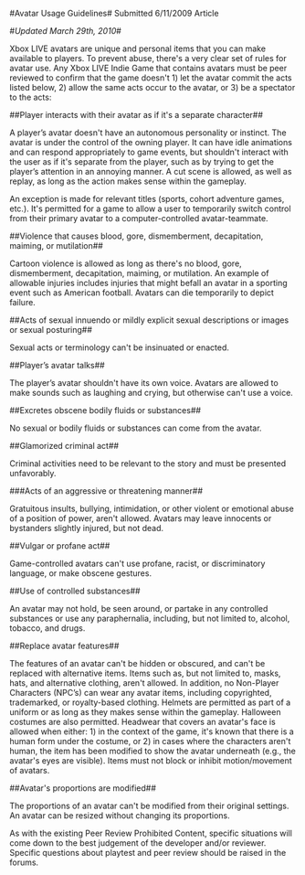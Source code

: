 #Avatar Usage Guidelines#
Submitted
6/11/2009
Article

#*Updated March 29th, 2010*#

Xbox LIVE avatars are unique and personal items that you can make available to players. To prevent abuse, there's a very clear set of rules for avatar use. Any Xbox LIVE Indie Game that contains avatars must be peer reviewed to confirm that the game doesn't 1) let the avatar commit the acts listed below, 2) allow the same acts occur to the avatar, or 3) be a spectator to the acts:

##Player interacts with their avatar as if it's a separate character##

A player’s avatar doesn't have an autonomous personality or instinct. The avatar is under the control of the owning player. It can have idle animations and can respond appropriately to game events, but shouldn't interact with the user as if it's separate from the player, such as by trying to get the player’s attention in an annoying manner. A cut scene is allowed, as well as replay, as long as the action makes sense within the gameplay.

An exception is made for relevant titles (sports, cohort adventure games, etc.). It's permitted for a game to allow a user to temporarily switch control from their primary avatar to a computer-controlled avatar-teammate.

##Violence that causes blood, gore, dismemberment, decapitation, maiming, or mutilation##

Cartoon violence is allowed as long as there's no blood, gore, dismemberment, decapitation, maiming, or mutilation. An example of allowable injuries includes injuries that might befall an avatar in a sporting event such as American football. Avatars can die temporarily to depict failure.

##Acts of sexual innuendo or mildly explicit sexual descriptions or images or sexual posturing##

Sexual acts or terminology can't be insinuated or enacted.

##Player’s avatar talks##

The player’s avatar shouldn't have its own voice. Avatars are allowed to make sounds such as laughing and crying, but otherwise can't use a voice.

##Excretes obscene bodily fluids or substances##

No sexual or bodily fluids or substances can come from the avatar.

##Glamorized criminal act##

Criminal activities need to be relevant to the story and must be presented unfavorably.

###Acts of an aggressive or threatening manner##

Gratuitous insults, bullying, intimidation, or other violent or emotional abuse of a position of power, aren't allowed. Avatars may leave innocents or bystanders slightly injured, but not dead.

##Vulgar or profane act##

Game-controlled avatars can't use profane, racist, or discriminatory language, or make obscene gestures.

##Use of controlled substances##

An avatar may not hold, be seen around, or partake in any controlled substances or use any paraphernalia, including, but not limited to, alcohol, tobacco, and drugs.

##Replace avatar features##

The features of an avatar can't be hidden or obscured, and can't be replaced with alternative items. Items such as, but not limited to, masks, hats, and alternative clothing, aren't allowed. In addition, no Non-Player Characters (NPC’s) can wear any avatar items, including copyrighted, trademarked, or royalty-based clothing. Helmets are permitted as part of a uniform or as long as they makes sense within the gameplay. Halloween costumes are also permitted. Headwear that covers an avatar's face is allowed when either: 1) in the context of the game, it's known that there is a human form under the costume, or 2) in cases where the characters aren't human, the item has been modified to show the avatar underneath (e.g., the avatar's eyes are visible). Items must not block or inhibit motion/movement of avatars.

##Avatar's proportions are modified##

The proportions of an avatar can't be modified from their original settings. An avatar can be resized without changing its proportions.


As with the existing Peer Review Prohibited Content, specific situations will come down to the best judgement of the developer and/or reviewer. Specific questions about playtest and peer review should be raised in the forums.
